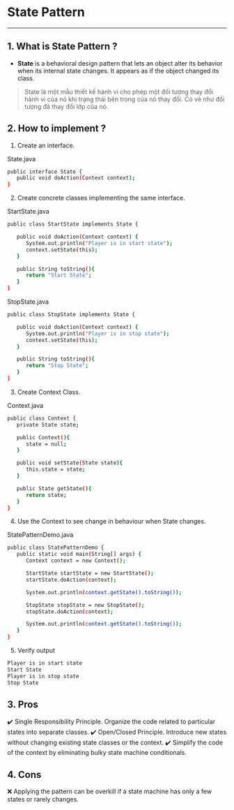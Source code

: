 # State Pattern

---

## 1. What is State Pattern ?

- **State** is a behavioral design pattern that lets an object alter its behavior when its internal state changes. It appears as if the object changed its class.

> State là một mẫu thiết kế hành vi cho phép một đối tượng thay đổi hành vi của nó khi trạng thái bên trong của nó thay đổi. Có vẻ như đối tượng đã thay đổi lớp của nó.

## 2. How to implement ?

1. Create an interface.

State.java

```sh
public interface State {
   public void doAction(Context context);
}

```

2. Create concrete classes implementing the same interface.

StartState.java

```sh
public class StartState implements State {

   public void doAction(Context context) {
      System.out.println("Player is in start state");
      context.setState(this);
   }

   public String toString(){
      return "Start State";
   }
}
```

StopState.java

```sh
public class StopState implements State {

   public void doAction(Context context) {
      System.out.println("Player is in stop state");
      context.setState(this);
   }

   public String toString(){
      return "Stop State";
   }
}
```

3. Create Context Class.

Context.java

```sh
public class Context {
   private State state;

   public Context(){
      state = null;
   }

   public void setState(State state){
      this.state = state;
   }

   public State getState(){
      return state;
   }
}
```

4. Use the Context to see change in behaviour when State changes.

StatePatternDemo.java

```sh
public class StatePatternDemo {
   public static void main(String[] args) {
      Context context = new Context();

      StartState startState = new StartState();
      startState.doAction(context);

      System.out.println(context.getState().toString());

      StopState stopState = new StopState();
      stopState.doAction(context);

      System.out.println(context.getState().toString());
   }
}
```

5. Verify output

```sh
Player is in start state
Start State
Player is in stop state
Stop State
```

## 3. Pros

✔️ Single Responsibility Principle. Organize the code related to particular states into separate classes.
✔️ Open/Closed Principle. Introduce new states without changing existing state classes or the context.
✔️ Simplify the code of the context by eliminating bulky state machine conditionals.

## 4. Cons

❌ Applying the pattern can be overkill if a state machine has only a few states or rarely changes.

